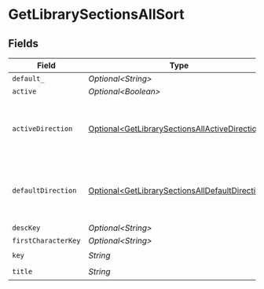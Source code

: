 # GetLibrarySectionsAllSort


## Fields

| Field                                                                                                                | Type                                                                                                                 | Required                                                                                                             | Description                                                                                                          | Example                                                                                                              |
| -------------------------------------------------------------------------------------------------------------------- | -------------------------------------------------------------------------------------------------------------------- | -------------------------------------------------------------------------------------------------------------------- | -------------------------------------------------------------------------------------------------------------------- | -------------------------------------------------------------------------------------------------------------------- |
| `default_`                                                                                                           | *Optional\<String>*                                                                                                  | :heavy_minus_sign:                                                                                                   | N/A                                                                                                                  | asc                                                                                                                  |
| `active`                                                                                                             | *Optional\<Boolean>*                                                                                                 | :heavy_minus_sign:                                                                                                   | N/A                                                                                                                  | false                                                                                                                |
| `activeDirection`                                                                                                    | [Optional\<GetLibrarySectionsAllActiveDirection>](../../models/operations/GetLibrarySectionsAllActiveDirection.md)   | :heavy_minus_sign:                                                                                                   | The direction of the sort. Can be either `asc` or `desc`.<br/>                                                       | asc                                                                                                                  |
| `defaultDirection`                                                                                                   | [Optional\<GetLibrarySectionsAllDefaultDirection>](../../models/operations/GetLibrarySectionsAllDefaultDirection.md) | :heavy_minus_sign:                                                                                                   | The direction of the sort. Can be either `asc` or `desc`.<br/>                                                       | asc                                                                                                                  |
| `descKey`                                                                                                            | *Optional\<String>*                                                                                                  | :heavy_minus_sign:                                                                                                   | N/A                                                                                                                  | titleSort:desc                                                                                                       |
| `firstCharacterKey`                                                                                                  | *Optional\<String>*                                                                                                  | :heavy_minus_sign:                                                                                                   | N/A                                                                                                                  | /library/sections/2/firstCharacter                                                                                   |
| `key`                                                                                                                | *String*                                                                                                             | :heavy_check_mark:                                                                                                   | N/A                                                                                                                  | titleSort                                                                                                            |
| `title`                                                                                                              | *String*                                                                                                             | :heavy_check_mark:                                                                                                   | N/A                                                                                                                  | Title                                                                                                                |